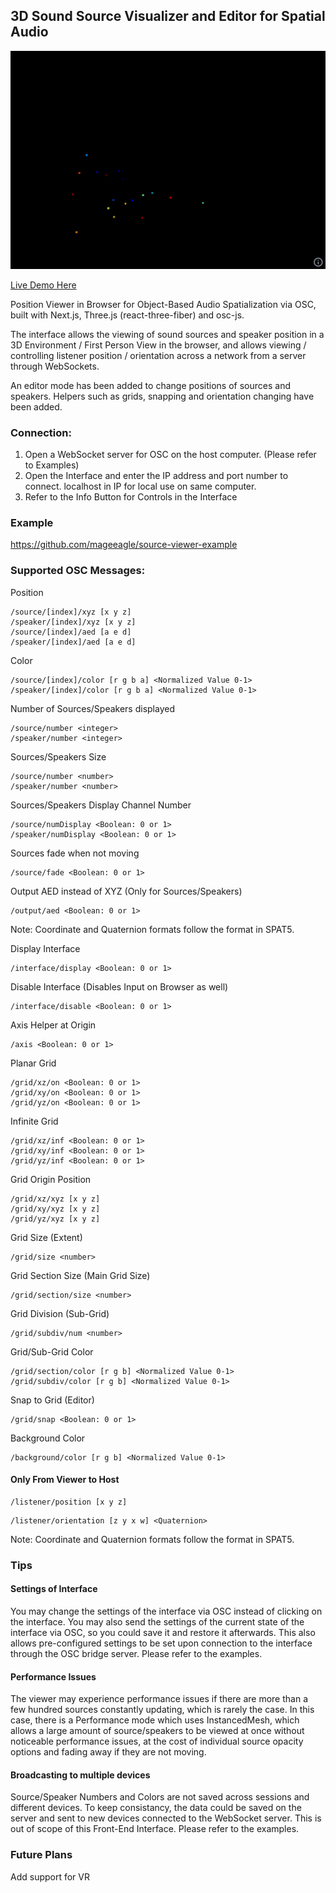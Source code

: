 ## 3D Sound Source Visualizer and Editor for Spatial Audio

![](./docs/example.gif)

[Live Demo Here](https://source-viewer.vercel.app/)

Position Viewer in Browser for Object-Based Audio Spatialization via OSC, built with Next.js, Three.js (react-three-fiber) and osc-js.

The interface allows the viewing of sound sources and speaker position in a 3D Environment / First Person View in the browser, and allows viewing / controlling listener position / orientation across a network from a server through WebSockets.

An editor mode has been added to change positions of sources and speakers. Helpers such as grids, snapping and orientation changing have been added.

### Connection:
1) Open a WebSocket server for OSC on the host computer. (Please refer to Examples)
2) Open the Interface and enter the IP address and port number to connect. localhost in IP for local use on same computer.
3) Refer to the Info Button for Controls in the Interface

### Example
https://github.com/mageeagle/source-viewer-example

### Supported OSC Messages:
Position
```
/source/[index]/xyz [x y z]
/speaker/[index]/xyz [x y z]
/source/[index]/aed [a e d]
/speaker/[index]/aed [a e d]
```
Color
```
/source/[index]/color [r g b a] <Normalized Value 0-1>
/speaker/[index]/color [r g b a] <Normalized Value 0-1>
```
Number of Sources/Speakers displayed
```
/source/number <integer>
/speaker/number <integer>
```
Sources/Speakers Size
```
/source/number <number>
/speaker/number <number>
```
Sources/Speakers Display Channel Number
```
/source/numDisplay <Boolean: 0 or 1>
/speaker/numDisplay <Boolean: 0 or 1>
```
Sources fade when not moving
```
/source/fade <Boolean: 0 or 1>
```
Output AED instead of XYZ (Only for Sources/Speakers)
```
/output/aed <Boolean: 0 or 1>
```
Note: Coordinate and Quaternion formats follow the format in SPAT5.

Display Interface
```
/interface/display <Boolean: 0 or 1>
```
Disable Interface (Disables Input on Browser as well)
```
/interface/disable <Boolean: 0 or 1>
```
Axis Helper at Origin
```
/axis <Boolean: 0 or 1>
```
Planar Grid
```
/grid/xz/on <Boolean: 0 or 1>
/grid/xy/on <Boolean: 0 or 1>
/grid/yz/on <Boolean: 0 or 1>
```
Infinite Grid
```
/grid/xz/inf <Boolean: 0 or 1>
/grid/xy/inf <Boolean: 0 or 1>
/grid/yz/inf <Boolean: 0 or 1>
```
Grid Origin Position
```
/grid/xz/xyz [x y z]
/grid/xy/xyz [x y z]
/grid/yz/xyz [x y z]
```
Grid Size (Extent)
```
/grid/size <number>
```
Grid Section Size (Main Grid Size)
```
/grid/section/size <number>
```
Grid Division (Sub-Grid)
```
/grid/subdiv/num <number>
```

Grid/Sub-Grid Color
```
/grid/section/color [r g b] <Normalized Value 0-1>
/grid/subdiv/color [r g b] <Normalized Value 0-1>
```

Snap to Grid (Editor)
```
/grid/snap <Boolean: 0 or 1>
```

Background Color
```
/background/color [r g b] <Normalized Value 0-1>
```
#### Only From Viewer to Host
```
/listener/position [x y z]
```
```
/listener/orientation [z y x w] <Quaternion>
```
Note: Coordinate and Quaternion formats follow the format in SPAT5.

### Tips
#### Settings of Interface
You may change the settings of the interface via OSC instead of clicking on the interface. You may also send the settings of the current state of the interface via OSC, so you could save it and restore it afterwards. This also allows pre-configured settings to be set upon connection to the interface through the OSC bridge server. Please refer to the examples.

#### Performance Issues
The viewer may experience performance issues if there are more than a few hundred sources constantly updating, which is rarely the case. In this case, there is a Performance mode which uses InstancedMesh, which allows a large amount of source/speakers to be viewed at once without noticeable performance issues, at the cost of individual source opacity options and fading away if they are not moving.

#### Broadcasting to multiple devices
Source/Speaker Numbers and Colors are not saved across sessions and different devices. To keep consistancy, the data could be saved on the server and sent to new devices connected to the WebSocket server. This is out of scope of this Front-End Interface. Please refer to the examples.


### Future Plans
Add support for VR
